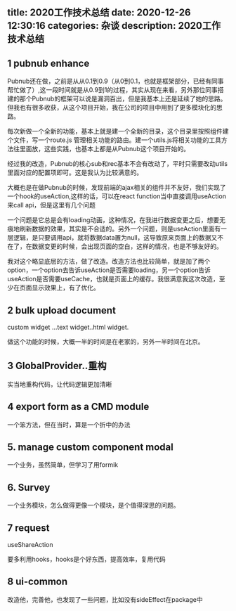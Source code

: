 title: 2020工作技术总结
date: 2020-12-26 12:30:16
categories: 杂谈
description: 2020工作技术总结
---


## 1 pubnub enhance

Pubnub还在做，之前是从从0.1到0.9（从0到0.1，也就是框架部分，已经有同事帮忙做了）,这一段时间就是从0.9到1的过程，其实从现在来看，另外那位同事搭建的那个Pubnub的框架可以说是漏洞百出，但是我基本上还是延续了她的思路。但我也有很多收获，从这个项目开始，我在公司的项目中用到了更多模块化的思路。

每次新做一个全新的功能，基本上就是建一个全新的目录，这个目录里按照组件建个文件，写一个route.js 管理相关功能的路由。建一个utils.js将相关功能的工具方法往里面放，这些实践，也基本上都是从Pubnub这个项目开始的。

经过我的改造，Pubnub的核心sub和rec基本不会有改动了，平时只需要改动utils里面对应的配置项即可。这是我认为比较满意的。

大概也是在做Pubnub的时候，发现前端的ajax相关的组件并不友好，我们实现了一个hook的useAction,这样的话，可以在react function当中直接调用useAction来call api，但是这里有几个问题

一个问题是它总是会有loading动画，这种情况，在我进行数据变更之后，想要无痕地刷新数据的效果，其实是不合适的。另外一个问题，则是useAction里面有一层逻辑，是只要调用api，就将数据data置为null，这导致原来页面上的数据又不在了，在数据变更的时候，会出现页面的空白，这样的情况，也是不够友好的。

我对这个略显底层的方法，做了改造。改造方法也比较简单，就是加了两个option，一个option去告诉useAction是否需要loading，另一个option告诉useAction是否需要useCache，也就是页面上的缓存。我很满意我这次改造，至少在页面显示效果上，有了优化。



## 2 bulk upload document

custom widget ...text widget..html widget.

做这个功能的时候，大概一半的时间是在老家的，另外一半时间在北京。

## 3 GlobalProvider..重构

实当地重构代码，让代码逻辑更加清晰

## 4 export form as a CMD module

一个笨方法，但在当时，算是一个折中的办法


## 5. manage custom component modal

一个业务，虽然简单，但学习了用formik

## 6. Survey

一个业务模块，怎么做得更像一个模块，是个值得深思的问题。

## 7 request

useShareAction

要多利用hooks，hooks是个好东西，提高效率，复用代码

## 8 ui-common

 改造他，完善他，也发现了一些问题，比如没有sideEffect在package中

